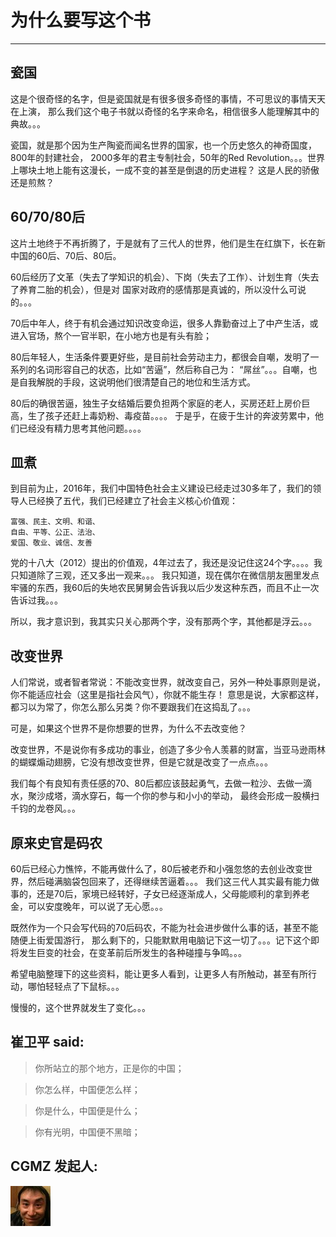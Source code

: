 # 为什么要写这个书

<!-- # 瓷国皿煮 -->

-----

## 瓷国

这是个很奇怪的名字，但是瓷国就是有很多很多奇怪的事情，不可思议的事情天天在上演，
那么我们这个电子书就以奇怪的名字来命名，相信很多人能理解其中的典故。。。

瓷国，就是那个因为生产陶瓷而闻名世界的国家，也一个历史悠久的神奇国度，800年的封建社会，
2000多年的君主专制社会，50年的Red Revolution。。。世界上哪块土地上能有这漫长，一成不变的甚至是倒退的历史进程？
这是人民的骄傲还是煎熬？

## 60/70/80后

这片土地终于不再折腾了，于是就有了三代人的世界，他们是生在红旗下，长在新中国的60后、70后、80后。

60后经历了文革（失去了学知识的机会）、下岗（失去了工作）、计划生育（失去了养育二胎的机会），但是对
国家对政府的感情那是真诚的，所以没什么可说的。。。

70后中年人，终于有机会通过知识改变命运，很多人靠勤奋过上了中产生活，或进入官场，熬个一官半职，在小地方也是有头有脸；

80后年轻人，生活条件要更好些，是目前社会劳动主力，都很会自嘲，发明了一系列的名词形容自己的状态，比如“苦逼”，然后称自己为：
“屌丝”。。。自嘲，也是自我解脱的手段，这说明他们很清楚自己的地位和生活方式。

80后的确很苦逼，独生子女结婚后要负担两个家庭的老人，买房还赶上房价巨高，生了孩子还赶上毒奶粉、毒疫苗。。。。
于是乎，在疲于生计的奔波劳累中，他们已经没有精力思考其他问题。。。。


## 皿煮

到目前为止，2016年，我们中国特色社会主义建设已经走过30多年了，我们的领导人已经换了五代，我们已经建立了社会主义核心价值观：

```
富强、民主、文明、和谐、
自由、平等、公正、法治、
爱国、敬业、诚信、友善
```

党的十八大（2012）提出的价值观，4年过去了，我还是没记住这24个字。。。。我只知道除了三观，还又多出一观来。。。
我只知道，现在偶尔在微信朋友圈里发点牢骚的东西，我60后的失地农民舅舅会告诉我以后少发这种东西，而且不止一次告诉过我。。。

所以，我才意识到，我其实只关心那两个字，没有那两个字，其他都是浮云。。。

## 改变世界

人们常说，或者智者常说：不能改变世界，就改变自己，另外一种处事原则是说，你不能适应社会（这里是指社会风气），你就不能生存！
意思是说，大家都这样，都习以为常了，你怎么那么另类？你不要跟我们在这捣乱了。。。

可是，如果这个世界不是你想要的世界，为什么不去改变他？

改变世界，不是说你有多成功的事业，创造了多少令人羡慕的财富，当亚马逊雨林的蝴蝶煽动翅膀，它没有想改变世界，但是它就是改变了一点点。。。

我们每个有良知有责任感的70、80后都应该鼓起勇气，去做一粒沙、去做一滴水，聚沙成塔，滴水穿石，每一个你的参与和小小的举动，
最终会形成一股横扫千钧的龙卷风。。。

## 原来史官是码农

60后已经心力憔悴，不能再做什么了，80后被老乔和小强忽悠的去创业改变世界，然后碰满脑袋包回来了，还得继续苦逼着。。。
我们这三代人其实最有能力做事的，还是70后，家境已经转好，子女已经逐渐成人，父母能顺利的拿到养老金，可以安度晚年，可以说了无心愿。。。

既然作为一个只会写代码的70后码农，不能为社会进步做什么事的话，甚至不能随便上街爱国游行，
那么剩下的，只能默默用电脑记下这一切了。。。记下这个即将发生巨变的社会，在变革前后所发生的各种碰撞与争鸣。。。

希望电脑整理下的这些资料，能让更多人看到，让更多人有所触动，甚至有所行动，哪怕轻轻点了下鼠标。。。

慢慢的，这个世界就发生了变化。。。


## 崔卫平 said:

> 你所站立的那个地方，正是你的中国；

> 你怎么样，中国便怎么样；

> 你是什么，中国便是什么；

> 你有光明，中国便不黑暗；

## CGMZ 发起人:

![It's me](imgs/me_64.jpg)
